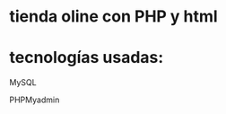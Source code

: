 <h1>tienda oline con PHP y html</h1>

<h1>tecnologías usadas: </h1>
<p>MySQL</p>
<p>PHPMyadmin</p>

